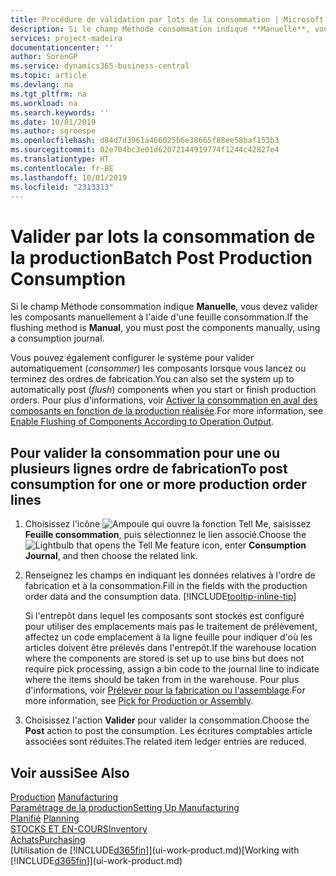 ```yaml
---
title: Procédure de validation par lots de la consommation | Microsoft Docs
description: Si le champ Méthode consommation indique **Manuelle**, vous devez valider les composants manuellement à l'aide d'une feuille consommation.
services: project-madeira
documentationcenter: ''
author: SorenGP
ms.service: dynamics365-business-central
ms.topic: article
ms.devlang: na
ms.tgt_pltfrm: na
ms.workload: na
ms.search.keywords: ''
ms.date: 10/01/2019
ms.author: sgroespe
ms.openlocfilehash: d84d7d3961a466025b6e38665f88ee58baf153b3
ms.sourcegitcommit: 02e704bc3e01d62072144919774f1244c42827e4
ms.translationtype: HT
ms.contentlocale: fr-BE
ms.lasthandoff: 10/01/2019
ms.locfileid: "2313313"
---
```

# <a name="batch-post-production-consumption"></a><span data-ttu-id="aeeed-103">Valider par lots la consommation de la production</span><span class="sxs-lookup"><span data-stu-id="aeeed-103">Batch Post Production Consumption</span></span>
<span data-ttu-id="aeeed-104">Si le champ Méthode consommation indique **Manuelle**, vous devez valider les composants manuellement à l'aide d'une feuille consommation.</span><span class="sxs-lookup"><span data-stu-id="aeeed-104">If the flushing method is **Manual**, you must post the components manually, using a consumption journal.</span></span>

<span data-ttu-id="aeeed-105">Vous pouvez également configurer le système pour valider automatiquement (*consommer*) les composants lorsque vous lancez ou terminez des ordres de fabrication.</span><span class="sxs-lookup"><span data-stu-id="aeeed-105">You can also set the system up to automatically post (*flush*) components when you start or finish production orders.</span></span> <span data-ttu-id="aeeed-106">Pour plus d'informations, voir [Activer la consommation en aval des composants en fonction de la production réalisée](production-how-to-flush-components-according-to-operation-output.md).</span><span class="sxs-lookup"><span data-stu-id="aeeed-106">For more information, see [Enable Flushing of Components According to Operation Output](production-how-to-flush-components-according-to-operation-output.md).</span></span>

## <a name="to-post-consumption-for-one-or-more-production-order-lines"></a><span data-ttu-id="aeeed-107">Pour valider la consommation pour une ou plusieurs lignes ordre de fabrication</span><span class="sxs-lookup"><span data-stu-id="aeeed-107">To post consumption for one or more production order lines</span></span>  
1.  <span data-ttu-id="aeeed-108">Choisissez l'icône ![Ampoule qui ouvre la fonction Tell Me](media/ui-search/search_small.png "Dites-moi ce que vous voulez faire"), saisissez **Feuille consommation**, puis sélectionnez le lien associé.</span><span class="sxs-lookup"><span data-stu-id="aeeed-108">Choose the ![Lightbulb that opens the Tell Me feature](media/ui-search/search_small.png "Tell me what you want to do") icon, enter **Consumption Journal**, and then choose the related link.</span></span>  
2.  <span data-ttu-id="aeeed-109">Renseignez les champs en indiquant les données relatives à l'ordre de fabrication et à la consommation.</span><span class="sxs-lookup"><span data-stu-id="aeeed-109">Fill in the fields with the production order data and the consumption data.</span></span> [!INCLUDE[tooltip-inline-tip](includes/tooltip-inline-tip_md.md)]  

    <span data-ttu-id="aeeed-110">Si l'entrepôt dans lequel les composants sont stockés est configuré pour utiliser des emplacements mais pas le traitement de prélèvement, affectez un code emplacement à la ligne feuille pour indiquer d'où les articles doivent être prélevés dans l'entrepôt.</span><span class="sxs-lookup"><span data-stu-id="aeeed-110">If the warehouse location where the components are stored is set up to use bins but does not require pick processing, assign a bin code to the journal line to indicate where the items should be taken from in the warehouse.</span></span> <span data-ttu-id="aeeed-111">Pour plus d'informations, voir [Prélever pour la fabrication ou l'assemblage](warehouse-how-to-pick-for-production.md).</span><span class="sxs-lookup"><span data-stu-id="aeeed-111">For more information, see [Pick for Production or Assembly](warehouse-how-to-pick-for-production.md).</span></span>  
3.  <span data-ttu-id="aeeed-112">Choisissez l'action **Valider** pour valider la consommation.</span><span class="sxs-lookup"><span data-stu-id="aeeed-112">Choose the **Post** action to post the consumption.</span></span> <span data-ttu-id="aeeed-113">Les écritures comptables article associées sont réduites.</span><span class="sxs-lookup"><span data-stu-id="aeeed-113">The related item ledger entries are reduced.</span></span>

## <a name="see-also"></a><span data-ttu-id="aeeed-114">Voir aussi</span><span class="sxs-lookup"><span data-stu-id="aeeed-114">See Also</span></span>  
<span data-ttu-id="aeeed-115">[Production](production-manage-manufacturing.md)  </span><span class="sxs-lookup"><span data-stu-id="aeeed-115">[Manufacturing](production-manage-manufacturing.md)  </span></span>  
[<span data-ttu-id="aeeed-116">Paramétrage de la production</span><span class="sxs-lookup"><span data-stu-id="aeeed-116">Setting Up Manufacturing</span></span>](production-configure-production-processes.md)  
<span data-ttu-id="aeeed-117">[Planifié](production-planning.md)    </span><span class="sxs-lookup"><span data-stu-id="aeeed-117">[Planning](production-planning.md)    </span></span>  
[<span data-ttu-id="aeeed-118">STOCKS ET EN-COURS</span><span class="sxs-lookup"><span data-stu-id="aeeed-118">Inventory</span></span>](inventory-manage-inventory.md)  
[<span data-ttu-id="aeeed-119">Achats</span><span class="sxs-lookup"><span data-stu-id="aeeed-119">Purchasing</span></span>](purchasing-manage-purchasing.md)  
<span data-ttu-id="aeeed-120">[Utilisation de [!INCLUDE[d365fin](includes/d365fin_md.md)]](ui-work-product.md)</span><span class="sxs-lookup"><span data-stu-id="aeeed-120">[Working with [!INCLUDE[d365fin](includes/d365fin_md.md)]](ui-work-product.md)</span></span>
